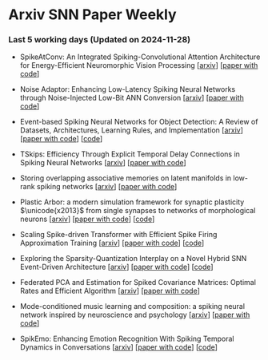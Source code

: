 # Arxiv SNN Paper Weekly


 ### **Last 5 working days (Updated on 2024-11-28)** 


- SpikeAtConv: An Integrated Spiking-Convolutional Attention Architecture for Energy-Efficient Neuromorphic Vision Processing [[arxiv](https://arxiv.org/abs/2411.17439)] [[paper with code](https://paperswithcode.com/paper/spikeatconv-an-integrated-spiking)]

- Noise Adaptor: Enhancing Low-Latency Spiking Neural Networks through Noise-Injected Low-Bit ANN Conversion [[arxiv](https://arxiv.org/abs/2411.17431)] [[paper with code](https://paperswithcode.com/paper/noise-adaptor-enhancing-low-latency-spiking)]

- Event-based Spiking Neural Networks for Object Detection: A Review of Datasets, Architectures, Learning Rules, and Implementation [[arxiv](https://arxiv.org/abs/2411.17006)] [[paper with code](https://paperswithcode.com/paper/event-based-spiking-neural-networks-for)] [[code](https://github.com/radlab-sketch/Event-SNN-Resources)]

- TSkips: Efficiency Through Explicit Temporal Delay Connections in Spiking Neural Networks [[arxiv](https://arxiv.org/abs/2411.16711)] [[paper with code](https://paperswithcode.com/paper/tskips-efficiency-through-explicit-temporal)]

- Storing overlapping associative memories on latent manifolds in low-rank spiking networks [[arxiv](https://arxiv.org/abs/2411.17485)] [[paper with code](https://paperswithcode.com/paper/storing-overlapping-associative-memories-on)]

- Plastic Arbor: a modern simulation framework for synaptic plasticity $\unicode{x2013}$ from single synapses to networks of morphological neurons [[arxiv](https://arxiv.org/abs/2411.16445)] [[paper with code](https://paperswithcode.com/paper/plastic-arbor-a-modern-simulation-framework)] [[code](https://github.com/tetzlab/plastic_arbor)]

- Scaling Spike-driven Transformer with Efficient Spike Firing Approximation Training [[arxiv](https://arxiv.org/abs/2411.16061)] [[paper with code](https://paperswithcode.com/paper/scaling-spike-driven-transformer-with)] [[code](https://github.com/biclab/spike-driven-transformer-v3)]

- Exploring the Sparsity-Quantization Interplay on a Novel Hybrid SNN Event-Driven Architecture [[arxiv](https://arxiv.org/abs/2411.15409)] [[paper with code](https://paperswithcode.com/paper/exploring-the-sparsity-quantization-interplay)] [[code](https://github.com/githubofaliyev/snn-dse)]

- Federated PCA and Estimation for Spiked Covariance Matrices: Optimal Rates and Efficient Algorithm [[arxiv](https://arxiv.org/abs/2411.15660)] [[paper with code](https://paperswithcode.com/paper/federated-pca-and-estimation-for-spiked)]

- Mode-conditioned music learning and composition: a spiking neural network inspired by neuroscience and psychology [[arxiv](https://arxiv.org/abs/2411.14773)] [[paper with code](https://paperswithcode.com/paper/mode-conditioned-music-learning-and)]

- SpikEmo: Enhancing Emotion Recognition With Spiking Temporal Dynamics in Conversations [[arxiv](https://arxiv.org/abs/2411.13917)] [[paper with code](https://paperswithcode.com/paper/spikemo-enhancing-emotion-recognition-with)] [[code](https://github.com/yu-xm/spikemo)]

